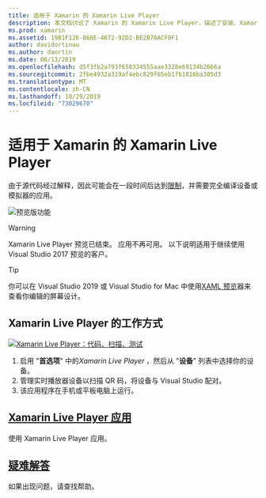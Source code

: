 ```yaml
---
title: 适用于 Xamarin 的 Xamarin Live Player
description: 本文档讨论了 Xamarin 的 Xamarin Live Player，描述了安装、Xamarin Live Player 应用、用于 Xamarin Live Player、限制和故障排除的示例。
ms.prod: xamarin
ms.assetid: 19B1F126-866E-4672-92D2-BE2B70ACF0F1
author: davidortinau
ms.author: daortin
ms.date: 06/13/2019
ms.openlocfilehash: d5f3fb2a793f658334555aae3328e69134b2666a
ms.sourcegitcommit: 2fbe4932a319af4ebc829f65eb1fb1816ba305d3
ms.translationtype: MT
ms.contentlocale: zh-CN
ms.lasthandoff: 10/29/2019
ms.locfileid: "73029670"
---
```

# <a name="xamarin-live-player-for-xamarinforms"></a>适用于 Xamarin 的 Xamarin Live Player

由于源代码经过解释，因此可能会在一段时间后达到[限制](limitations.md)，并需要完全编译设备或模拟器的应用。

![预览版功能](~/media/shared/preview.png)

> [!WARNING]
> Xamarin Live Player 预览已结束。 应用不再可用。 以下说明适用于继续使用 Visual Studio 2017 预览的客户。

> [!TIP]
> 你可以在 Visual Studio 2019 或 Visual Studio for Mac 中使用[XAML 预览](~/xamarin-forms/xaml/xaml-previewer/index.md)器来查看你编辑的屏幕设计。

## <a name="how-xamarin-live-player-worked"></a>Xamarin Live Player 的工作方式

[![Xamarin Live Player：代码、扫描、测试](images/xamarin-live.png)](images/xamarin-live-sml.png#lightbox)

1. 启用 "**首选项**" 中的*Xamarin Live Player* ，然后从 "**设备**" 列表中选择你的设备。
2. 管理实时播放器设备以扫描 QR 码，将设备与 Visual Studio 配对。
3. 该应用程序在手机或平板电脑上运行。

## <a name="xamarin-live-player-appplayermd"></a>[Xamarin Live Player 应用](player.md)

使用 Xamarin Live Player 应用。

## <a name="troubleshootingtroubleshootingmd"></a>[疑难解答](troubleshooting.md)

如果出现问题，请查找帮助。
